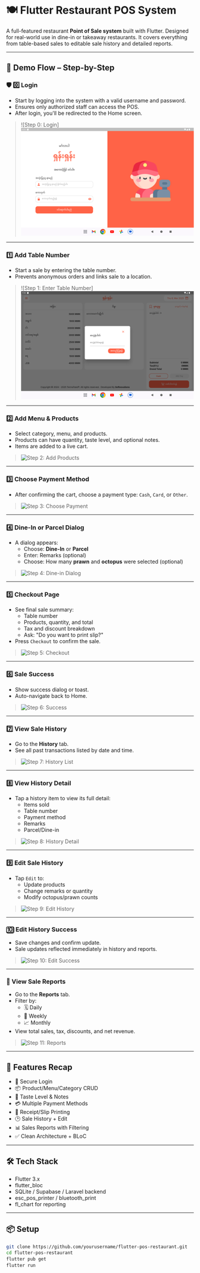 # 🍽️ Flutter Restaurant POS System

A full-featured restaurant **Point of Sale system** built with Flutter. Designed for real-world use in dine-in or takeaway restaurants. It covers everything from table-based sales to editable sale history and detailed reports.

---

## 📲 Demo Flow – Step-by-Step

### 🛡️ 0️⃣ Login
- Start by logging into the system with a valid username and password.
- Ensures only authorized staff can access the POS.
- After login, you'll be redirected to the Home screen.

> ![Step 0: Login] ![image alt](https://github.com/khamenkhai/ShanShan-ScreenShots/blob/main/screenshots/Screenshot_1741274496.png?raw=true)

---

### 1️⃣ Add Table Number
- Start a sale by entering the table number.
- Prevents anonymous orders and links sale to a location.

> ![Step 1: Enter Table Number]![image alt](https://github.com/khamenkhai/ShanShan-ScreenShots/blob/main/screenshots/Screenshot_1741274540.png?raw=true)

---

### 2️⃣ Add Menu & Products
- Select category, menu, and products.
- Products can have quantity, taste level, and optional notes.
- Items are added to a live cart.

> ![Step 2: Add Products](screenshots/step_2_add_products.png)

---

### 3️⃣ Choose Payment Method
- After confirming the cart, choose a payment type: `Cash`, `Card`, or `Other`.

> ![Step 3: Choose Payment](screenshots/step_3_payment.png)

---

### 4️⃣ Dine-In or Parcel Dialog
- A dialog appears:
  - Choose: **Dine-In** or **Parcel**
  - Enter: Remarks (optional)
  - Choose: How many **prawn** and **octopus** were selected (optional)

> ![Step 4: Dine-in Dialog](screenshots/step_4_dinein_parcel_dialog.png)

---

### 5️⃣ Checkout Page
- See final sale summary:
  - Table number
  - Products, quantity, and total
  - Tax and discount breakdown
  - Ask: "Do you want to print slip?"
- Press `Checkout` to confirm the sale.

> ![Step 5: Checkout](screenshots/step_5_checkout.png)

---

### 6️⃣ Sale Success
- Show success dialog or toast.
- Auto-navigate back to Home.

> ![Step 6: Success](screenshots/step_6_success.png)

---

### 7️⃣ View Sale History
- Go to the **History** tab.
- See all past transactions listed by date and time.

> ![Step 7: History List](screenshots/step_7_history_list.png)

---

### 8️⃣ View History Detail
- Tap a history item to view its full detail:
  - Items sold
  - Table number
  - Payment method
  - Remarks
  - Parcel/Dine-in

> ![Step 8: History Detail](screenshots/step_8_history_detail.png)

---

### 9️⃣ Edit Sale History
- Tap `Edit` to:
  - Update products
  - Change remarks or quantity
  - Modify octopus/prawn counts

> ![Step 9: Edit History](screenshots/step_9_edit.png)

---

### 🔟 Edit History Success
- Save changes and confirm update.
- Sale updates reflected immediately in history and reports.

> ![Step 10: Edit Success](screenshots/step_10_edit_success.png)

---

### 🔢 View Sale Reports
- Go to the **Reports** tab.
- Filter by:
  - 🗓️ Daily
  - 📅 Weekly
  - 📈 Monthly
- View total sales, tax, discounts, and net revenue.

> ![Step 11: Reports](screenshots/step_11_reports.png)

---

## 🧱 Features Recap

- 🔐 Secure Login
- 📦 Product/Menu/Category CRUD
- 🍛 Taste Level & Notes
- 💳 Multiple Payment Methods
- 🧾 Receipt/Slip Printing
- 🕑 Sale History + Edit
- 📊 Sales Reports with Filtering
- ✅ Clean Architecture + BLoC

---

## 🛠️ Tech Stack

- Flutter 3.x
- flutter_bloc
- SQLite / Supabase / Laravel backend
- esc_pos_printer / bluetooth_print
- fl_chart for reporting

---

## 📦 Setup

```bash
git clone https://github.com/yourusername/flutter-pos-restaurant.git
cd flutter-pos-restaurant
flutter pub get
flutter run

